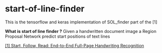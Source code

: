 # start-of-line-finder
This is the tensorflow and keras implementation of SOL_finder part of the [1]

**What is start of line finder ?** Given a handwritten document image a Region Proposal Network predict start positions of text lines

[[1] Start, Follow, Read: End-to-End Full-Page Handwriting Recognition](http://openaccess.thecvf.com/content_ECCV_2018/html/Curtis_Wigington_Start_Follow_Read_ECCV_2018_paper.html)
